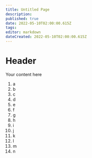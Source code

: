 ```yaml
---
title: Untitled Page
description: 
published: true
date: 2022-05-10T02:00:00.615Z
tags: 
editor: markdown
dateCreated: 2022-05-10T02:00:00.615Z
---
```


# Header
Your content here
1. a
1. b
1. c
1. d
1. e
1. f
1. g
1. h
1. i
10. j
1. k
1. l
1. m
1. n